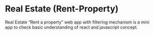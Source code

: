# Real Estate (Rent-Property)
Real Estate “Rent a property” web app with filtering mechanism is a mini app to check basic understanding of react and javascript concept.
